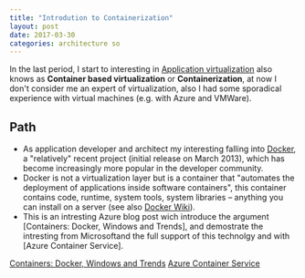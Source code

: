 ```yaml
---
title: "Introdution to Containerization"
layout: post
date: 2017-03-30
categories: architecture so
---
```


In the last period, I start to interesting in [Application virtualization] also knows as __Container based virtualization__ or __Containerization__, at now I don't consider me an expert of virtualization, also I had some sporadical experience with virtual machines (e.g. with Azure and VMWare).

## Path

* As application developer and architect my interesting falling into [Docker], a "relatively" recent project (initial release on March 2013), which has become increasingly more popular in the developer community.
* Docker is not a virtualization layer but is a container that "automates the deployment of applications inside software containers", this container contains code, runtime, system tools, system libraries – anything you can install on a server (see also [Docker Wiki]).
* This is an intresting Azure blog post wich introduce the argument [Containers: Docker, Windows and Trends], and demostrate the intresting from Microsoftand the full support of this technolgy and with [Azure Container Service].

[Application virtualization]: https://en.wikipedia.org/wiki/Application_virtualization
[Docker]: https://github.com/docker/docker
[Docker Wiki]: https://en.wikipedia.org/wiki/Docker_(software)
[Containers: Docker, Windows and Trends](https://azure.microsoft.com/en-us/blog/containers-docker-windows-and-trends/)
[Azure Container Service](https://azure.microsoft.com/en-us/services/container-service/)
